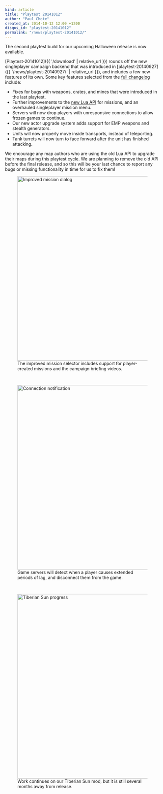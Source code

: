 ```yaml
---
kind: article
title: "Playtest 20141012"
author: "Paul Chote"
created_at: 2014-10-12 12:00 +1200
disqus_id: "playtest-20141012"
permalink: "/news/playtest-20141012/"
---
```


The second playtest build for our upcoming Halloween release is now available.

[Playtest-20141012]({{ '/download' | relative_url }}) rounds off the new singleplayer campaign backend that was introduced in [playtest-20140927]({{ '/news/playtest-20140927/' | relative_url }}), and includes a few new features of its own.  Some key features selected from the [full changelog](https://github.com/OpenRA/OpenRA/wiki/Changelog) include:

- Fixes for bugs with weapons, crates, and mines that were introduced in the last playtest.
- Further improvements to the [new Lua API](https://github.com/OpenRA/OpenRA/wiki/Lua-API) for missions, and an overhauled singleplayer mission menu.
- Servers will now drop players with unresponsive connections to allow frozen games to continue.
- Our new actor upgrade system adds support for EMP weapons and stealth generators.
- Units will now properly move inside transports, instead of teleporting.
- Tank turrets will now turn to face forward after the unit has finished attacking.

We encourage any map authors who are using the old Lua API to upgrade their maps during this playtest cycle.  We are planning to remove the old API before the final release, and so this will be your last chance to report any bugs or missing functionality in time for us to fix them!

<figure>
  <img src="{{ '/images/news/20141012-missions.png' | relative_url }}" width="600" loading="lazy" alt="Improved mission dialog" />
  <figcaption>The improved mission selector includes support for player-created missions and the campaign briefing videos.</figcaption>
</figure>
<br />
<figure>
  <img src="{{ '/images/news/20141012-connection.png' | relative_url }}" width="600" loading="lazy" alt="Connection notification" />
  <figcaption>Game servers will detect when a player causes extended periods of lag, and disconnect them from the game.</figcaption>
</figure>
<br />
<figure>
  <img src="{{ '/images/news/20140927-objectives.png' | relative_url }}" width="600" loading="lazy" alt="Tiberian Sun progress" />
  <figcaption>Work continues on our Tiberian Sun mod, but it is still several months away from release.</figcaption>
</figure>
